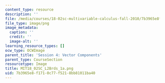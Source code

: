 ```yaml
---
content_type: resource
description: ''
file: /media/courses/18-02sc-multivariable-calculus-fall-2010/7b3965e8f1710c77f5218bb81011ba40_MIT18_02SC_L2Brds_1a.png
file_type: image/png
image_metadata:
  caption: ''
  credit: ''
  image-alt: ''
learning_resource_types: []
ocw_type: OCWImage
parent_title: 'Session 4: Vector Components'
parent_type: CourseSection
resourcetype: Image
title: MIT18_02SC_L2Brds_1a.png
uid: 7b3965e8-f171-0c77-f521-8bb81011ba40
---
```

